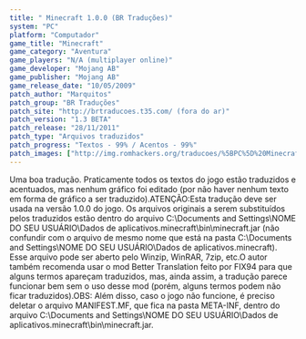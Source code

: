 ```yaml
---
title: " Minecraft 1.0.0 (BR Traduções)"
system: "PC"
platform: "Computador"
game_title: "Minecraft"
game_category: "Aventura"
game_players: "N/A (multiplayer online)"
game_developer: "Mojang AB"
game_publisher: "Mojang AB"
game_release_date: "10/05/2009"
patch_author: "Marquitos"
patch_group: "BR Traduções"
patch_site: "http://brtraducoes.t35.com/ (fora do ar)"
patch_version: "1.3 BETA"
patch_release: "28/11/2011"
patch_type: "Arquivos traduzidos"
patch_progress: "Textos - 99% / Acentos - 99%"
patch_images: ["http://img.romhackers.org/traducoes/%5BPC%5D%20Minecraft%20-%20BR%20Tradu%C3%A7%C3%B5es%20-%207.jpg","http://img.romhackers.org/traducoes/%5BPC%5D%20Minecraft%20-%20BR%20Tradu%C3%A7%C3%B5es%20-%208.jpg","http://img.romhackers.org/traducoes/%5BPC%5D%20Minecraft%20-%20BR%20Tradu%C3%A7%C3%B5es%20-%209.jpg"]
---
```

Uma boa tradução. Praticamente todos os textos do jogo estão traduzidos e acentuados, mas nenhum gráfico foi editado (por não haver nenhum texto em forma de gráfico a ser traduzido).ATENÇÃO:Esta tradução deve ser usada na versão 1.0.0 do jogo. Os arquivos originais a serem substituídos pelos traduzidos estão dentro do arquivo C:\Documents and Settings\NOME DO SEU USUÁRIO\Dados de aplicativos\.minecraft\bin\minecraft.jar (não confundir com o arquivo de mesmo nome que está na pasta C:\Documents and Settings\NOME DO SEU USUÁRIO\Dados de aplicativos\.minecraft\). Esse arquivo pode ser aberto pelo Winzip, WinRAR, 7zip, etc.O autor também recomenda usar o mod Better Translation feito por FIX94 para que alguns termos apareçam traduzidos, mas, ainda assim, a tradução parece funcionar bem sem o uso desse mod (porém, alguns termos podem não ficar traduzidos).OBS: Além disso, caso o jogo não funcione, é preciso deletar o arquivo MANIFEST.MF, que fica na pasta META-INF, dentro do arquivo C:\Documents and Settings\NOME DO SEU USUÁRIO\Dados de aplicativos\.minecraft\bin\minecraft.jar.